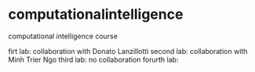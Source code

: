 # computationalintelligence
computational intelligence course

firt lab: collaboration with Donato Lanzillotti
second lab: collaboration with Minh Trier Ngo
third lab: no collaboration
forurth lab:
